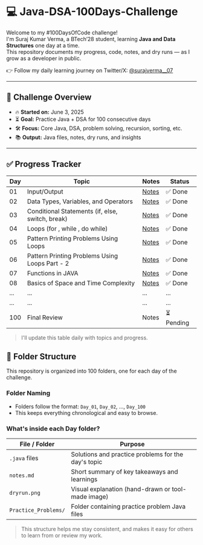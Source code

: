 # 💻 Java-DSA-100Days-Challenge

Welcome to my #100DaysOfCode challenge!  
I'm Suraj Kumar Verma, a BTech’28 student, learning **Java and Data Structures** one day at a time.  
This repository documents my progress, code, notes, and dry runs — as I grow as a developer in public.

👉 Follow my daily learning journey on Twitter/X: [@surajverma__07](https://x.com/surajverma__07)

---

## 📅 Challenge Overview

- 🔥 **Started on:** June 3, 2025  
- ⏳ **Goal:** Practice Java + DSA for 100 consecutive days  
- 🛠️ **Focus:** Core Java, DSA, problem solving, recursion, sorting, etc.  
- 📚 **Output:** Java files, notes, dry runs, and insights

---

## ✅ Progress Tracker

| Day | Topic                              | Notes                      | Status   |
|-----|----------------------------------|----------------------------|----------|
| 01  | Input/Output                     | [Notes](Day_01/notes.md)   | ✅ Done  |
| 02  | Data Types, Variables, and Operators | [Notes](Day_02/notes.md) | ✅ Done  |
| 03  | Conditional Statements (if, else, switch, break) | [Notes](Day_03/notes.md) | ✅ Done  |
| 04  | Loops (for , while , do while) | [Notes](Day_04/notes.md) | ✅ Done  |
| 05  | Pattern Printing Problems Using Loops | [Notes](Day_05/notes.md) | ✅ Done  |
| 06  | Pattern Printing Problems Using Loops Part - 2 | [Notes](Day_06/notes.md) | ✅ Done  |
| 07  |Functions in JAVA| [Notes](Day_07/notes.md) | ✅ Done  |
| 08  |Basics of Space and Time Complexity| [Notes](Day_08/notes.md) | ✅ Done  |
| ... | ...                            | ...                        | ...      |
| ... | ...                            | ...                        | ...      |
| 100 | Final Review                   | Notes  | ⏳ Pending |

> I'll update this table daily with topics and progress.


## 📁 Folder Structure

This repository is organized into 100 folders, one for each day of the challenge.

### Folder Naming

- Folders follow the format: `Day_01`, `Day_02`, ..., `Day_100`
- This keeps everything chronological and easy to browse.

### What's inside each Day folder?

| File / Folder           | Purpose                                               |
|------------------------|-------------------------------------------------------|
| `.java` files           | Solutions and practice problems for the day's topic   |
| `notes.md`              | Short summary of key takeaways and learnings          |
| `dryrun.png`            | Visual explanation (hand-drawn or tool-made image)    |
| `Practice_Problems/`    | Folder containing practice problem Java files         |

> This structure helps me stay consistent, and makes it easy for others to learn from or review my work.
